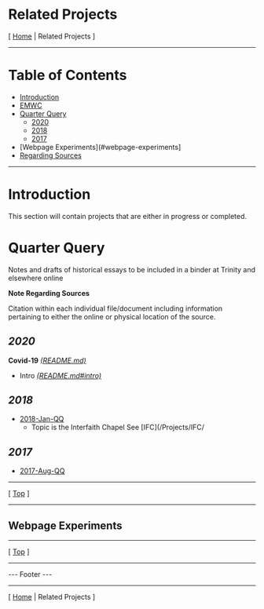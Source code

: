 # Related Projects

[ [Home](../README.md) | Related Projects ]
___

# Table of Contents
- [Introduction](#introduction)
- [EMWC](#emwc)
- [Quarter Query](#quarter-query)
    - [2020](#2020)
    - [2018](#2018)
    - [2017](#2017)
- [Webpage Experiments](#webpage-experiments]
- [Regarding Sources](#regarding-sources)

___
# Introduction

This section will contain projects that are either in progress or completed.

# Quarter Query

Notes and drafts of historical essays to be included in a binder at Trinity and elsewhere online

  **Note Regarding Sources**

  Citation within each individual file/document including information pertaining to either the online or physical location of the source.

## *2020*

**Covid-19** [*(README.md)*](/Projects/2020/covid-19/README.md)
  - Intro [*(README.md#intro)*](/Projects/2020/covid-19/README.md#intro)


## *2018*

- [2018-Jan-QQ](/Projects/2018/)
    - Topic is the Interfaith Chapel See [IFC](/Projects/IFC/

## *2017*

- [2017-Aug-QQ](2017/2017-Aug-QQ/)

___
[ [Top](#table-of-contents) ]
___

## Webpage Experiments


___
[ [Top](#table-of-contents) ]
___

--- Footer ---

___
[ [Home](../README.md) | Related Projects ]
